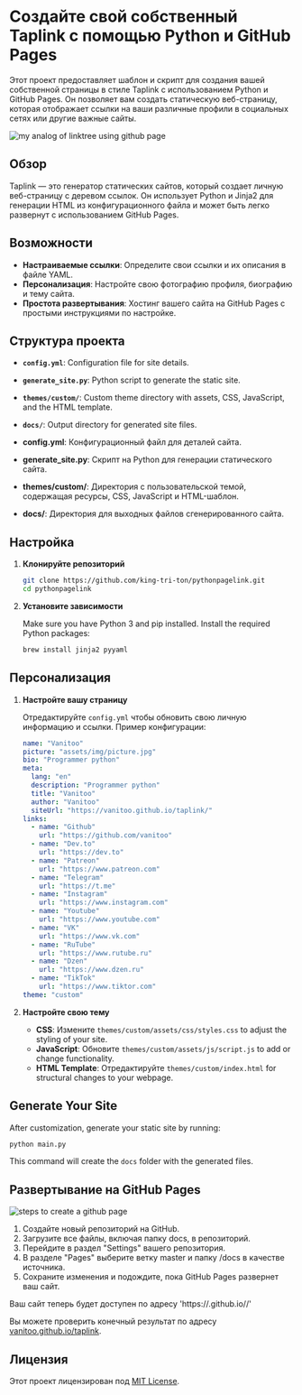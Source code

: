 # Создайте свой собственный Taplink с помощью Python и GitHub Pages

Этот проект предоставляет шаблон и скрипт для создания вашей собственной страницы в стиле Taplink с использованием Python и GitHub Pages. Он позволяет вам создать статическую веб-страницу, которая отображает ссылки на ваши различные профили в социальных сетях или другие важные сайты.

![my analog of linktree using github page](https://github.com/user-attachments/assets/5713df1f-1161-4660-9efb-cdfd53685374)

## Обзор

Taplink — это генератор статических сайтов, который создает личную веб-страницу с деревом ссылок. Он использует Python и Jinja2 для генерации HTML из конфигурационного файла и может быть легко развернут с использованием GitHub Pages.

## Возможности

- **Настраиваемые ссылки**: Определите свои ссылки и их описания в файле YAML.
- **Персонализация**: Настройте свою фотографию профиля, биографию и тему сайта.
- **Простота развертывания**: Хостинг вашего сайта на GitHub Pages с простыми инструкциями по настройке.

## Структура проекта

- **`config.yml`**: Configuration file for site details.
- **`generate_site.py`**: Python script to generate the static site.
- **`themes/custom/`**: Custom theme directory with assets, CSS, JavaScript, and the HTML template.
- **`docs/`**: Output directory for generated site files.

- **config.yml**: Конфигурационный файл для деталей сайта.
- **generate_site.py**: Скрипт на Python для генерации статического сайта.
- **themes/custom/**: Директория с пользовательской темой, содержащая ресурсы, CSS, JavaScript и HTML-шаблон.
- **docs/**: Директория для выходных файлов сгенерированного сайта.

## Настройка

1. **Клонируйте репозиторий**

   ```bash
   git clone https://github.com/king-tri-ton/pythonpagelink.git
   cd pythonpagelink
   ```

2. **Установите зависимости**

   Make sure you have Python 3 and pip installed. Install the required Python packages:

   ```bash
   brew install jinja2 pyyaml
   ```

## Персонализация

1. **Настройте вашу страницу**

   Отредактируйте `config.yml` чтобы обновить свою личную информацию и ссылки. Пример конфигурации:

   ```yaml
   name: "Vanitoo"
   picture: "assets/img/picture.jpg"
   bio: "Programmer python"
   meta:
     lang: "en"
     description: "Programmer python"
     title: "Vanitoo"
     author: "Vanitoo"
     siteUrl: "https://vanitoo.github.io/taplink/"
   links:
     - name: "Github"
       url: "https://github.com/vanitoo"
     - name: "Dev.to"
       url: "https://dev.to"
     - name: "Patreon"
       url: "https://www.patreon.com"
     - name: "Telegram"
       url: "https://t.me"
     - name: "Instagram"
       url: "https://www.instagram.com"
     - name: "Youtube"
       url: "https://www.youtube.com"
     - name: "VK"
       url: "https://www.vk.com"
     - name: "RuTube"
       url: "https://www.rutube.ru"
     - name: "Dzen"
       url: "https://www.dzen.ru"
     - name: "TikTok"
       url: "https://www.tiktor.com"
   theme: "custom"
   ```

2. **Настройте свою тему**

   - **CSS**: Измените  `themes/custom/assets/css/styles.css` to adjust the styling of your site.
   - **JavaScript**: Обновите  `themes/custom/assets/js/script.js` to add or change functionality.
   - **HTML Template**: Отредактируйте  `themes/custom/index.html` for structural changes to your webpage.

## Generate Your Site

After customization, generate your static site by running:

```bash
python main.py
```

This command will create the `docs` folder with the generated files.

## Развертывание на GitHub Pages

![steps to create a github page](https://github.com/user-attachments/assets/1ce1a9c2-f2d5-4cec-9d4b-e5ba9453cefb)


1. Создайте новый репозиторий на GitHub.
2. Загрузите все файлы, включая папку docs, в репозиторий.
3. Перейдите в раздел "Settings" вашего репозитория.
4. В разделе "Pages" выберите ветку master и папку /docs в качестве источника.
5. Сохраните изменения и подождите, пока GitHub Pages развернет ваш сайт.

Ваш сайт теперь будет доступен по адресу 'https://<username>.github.io/<repository-name>/'

Вы можете проверить конечный результат по адресу [vanitoo.github.io/taplink](https://king-tri-ton.github.io/pythonpagelink/).

## Лицензия

Этот проект лицензирован под [MIT License](https://choosealicense.com/licenses/mit/).

